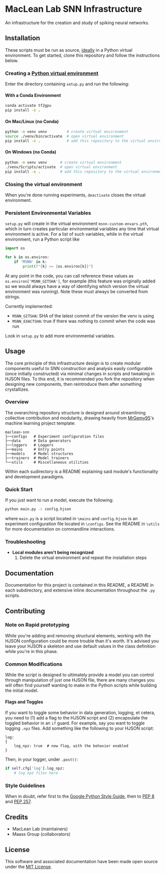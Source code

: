 # MacLean Lab SNN Infrastructure
An infrastructure for the creation and study of spiking neural networks.


## Installation
These scripts must be run as source,
[ideally](https://www.tensorflow.org/install/pip#2.-create-a-virtual-environment-recommended) in a Python virtual
environment. To get started, clone this repository and follow the instructions below.

### Creating a [Python virtual environment](docs.python.org/3/tutorial/venv)
Enter the directory containing `setup.py` and run the following:

#### With a Conda Environment
```bash
conda activate tf2gpu
pip install -e .
```

#### On Mac/Linux (no Conda)
```bash
python -m venv venv         # create virtual environment
source ./venv/bin/activate  # open virtual environment
pip install -e .            # add this repository to the virtual environment
```

#### On Windows (no Conda)
```bash
python -m venv venv      # create virtual environment
./venv/Scripts/activate  # open virtual environment
pip install -e .         # add this repository to the virtual environment
```

### Closing the virtual environment
When you're done running experiments, `deactivate` closes the virtual environment.

### Persistent Environmental Variables
`setup.py` will create in the virtual environment `msnn-custom-envars.pth`,
which in turn creates particular environmental variables any time that
virtual environment is active. For a list of such variables, while in the
virtual environment, run a Python script like

```Python
import os

for k in os.environ:
    if 'MSNN' in k:
        print(f"{k} == {os.environ[k]}")
```

At any point in the code, you can call reference these values as
`os.environ['MSNN_GITSHA']`, for example (this feature was originally added so
we would always have a way of identifying which version the virtual
environment was running). Note these must always be converted from strings.

Currently implemented:
- `MSNN_GITSHA`: SHA of the latest commit of the version the venv is using
- `MSNN_EXACTSHA`: true if there was nothing to commit when the code was run

Look in `setup.py` to add more environmental variables.


## Usage
The core principle of this infrastructure design is to create modular components useful to SNN construction and
analysis easily configurable (once initially constructed) via minimal changes in scripts and tweaking in HJSON files.
To this end, it is recommended you fork the repository when designing new components, then reintroduce them after
something crystallizes.

### Overview
The overarching repository structure is designed around streamlining collective contribution and modularity, drawing
heavily from [MrGemy95](https://github.com/MrGemy95/Tensorflow-Project-Template)'s machine learning project template:

```
maclean-snn
├──configs   # Experiment configuration files
├──data      # Data generators
├──loggers   # Loggers
├──mains     # Entry points
├──models    # Model structures
├──trainers  # Model trainers
└──utils     # Miscellaneous utilities
```

Within each sudirectory is a README explaining said module's functionality and development paradigms.

### Quick Start
If you just want to run a model, execute the following:

```bash
python main.py -c config.hjson
```

where `main.py` is a script located in `\mains` and `config.hjson` is an experiment configuration file located in
`\configs`. See the README in `\utils` for more documentation on commandline interactions.

### Troubleshooting
- **Local modules aren't being recognized**
  1. Delete the virtual environment and repeat the installation steps


## Documentation
Documentation for this project is contained in this README, a README in each subdirectory, and extensive inline
documentation throughout the `.py` scripts.


## Contributing

### Note on Rapid prototyping
While you're adding and removing structural elements, working with the HJSON
configuration could be more trouble than it's worth. It's advised you leave
your HJSON a skeleton and use default values in the class definition while
you're in this phase.

### Common Modifications
While the script is designed to ultimately provide a model you can control through manipulation of just one HJSON
file, there are many changes you will often find yourself wanting to make in the Python scripts while building the
initial model.

#### Flags and Toggles
If you want to toggle some behavior in data generation, logging, et cetera, you need to (1) add a flag to the HJSON
script and (2) encapsulate the toggled behavior in an `if` guard. For example, say you want to toggle logging `.npz`
files. Add something like the following to your HJSON script:

```
log:
{
    log_npz: true  # new flag, with the behavior enabled
}
```

Then, in your logger, under `.post()`:

```python
if self.cfg['log'].log_npz:
    # log npz files here
```

### Style Guidelines
When in doubt, refer first to the [Google Python Style Guide](https://google.github.io/styleguide/pyguide.html), then
to [PEP 8](https://www.python.org/dev/peps/pep-0008/) and [PEP 257](https://www.python.org/dev/peps/pep-0257).


## Credits
- MacLean Lab (maintainers)
- Maass Group (collaborators)


## License
This software and associated documentation have been made open source under the
[MIT License](https://opensource.org/licenses/MIT).

